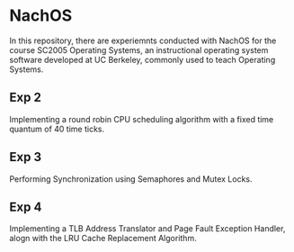 # NachOS


In this repository, there are experiemnts conducted with NachOS for the course SC2005 Operating Systems, an instructional operating system software developed at UC Berkeley, commonly used to teach Operating Systems.


## Exp 2

Implementing a round robin CPU scheduling algorithm with a fixed time quantum of 40 time ticks.

## Exp 3

Performing Synchronization using Semaphores and Mutex Locks.

## Exp 4

Implementing a TLB Address Translator and Page Fault Exception Handler, alogn with the LRU Cache Replacement Algorithm.


